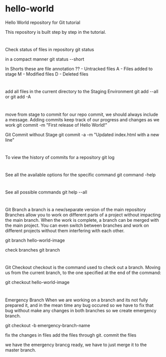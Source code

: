 # hello-world
Hello World repository for Git tutorial

This repository is built step by step in the tutorial.

#
Check status of files in repository
git status

in a compact manner
git status --short

In Shorts these are file annotation
?? - Untracked files
A - Files added to stage
M - Modified files
D - Deleted files

#
add all files in the current directory to the Staging Environment
git add --all or git add -A

#
move from stage to commit for our repo
commit, we should always include a message.
Adding commits keep track of our progress and changes as we work
git commit -m "First release of Hello World!"

Git Commit without Stage
git commit -a -m "Updated index.html with a new line"

#
To view the history of commits for a repository
git log

#
See all the available options for the specific command
git command -help

#
See all possible commands
git help --all

#
Git Branch
a branch is a new/separate version of the main repository
Branches allow you to work on different parts of a project without impacting the main branch.
When the work is complete, a branch can be merged with the main project.
You can even switch between branches and work on different projects without them interfering with each other.

git branch hello-world-image

check branches
git branch

#
Git Checkout
checkout is the command used to check out a branch. Moving us from the current branch,
to the one specified at the end of the command:

git checkout hello-world-image

#
Emergency Branch
When we are working on a branch and its not fully prepared it, and in the mean time any bug occured so we have to fix that bug without make any changes in both branches so we create emergency branch.

git checkout -b emergency-branch-name

fix the changes in files
add the files through git.
commit the files

we have the emergency brancg ready, we have to just merge it to the master branch.





